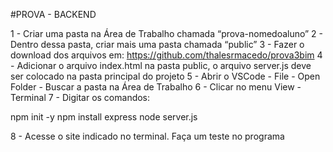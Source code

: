 #PROVA - BACKEND

1 - Criar uma pasta na Área de Trabalho chamada “prova-nomedoaluno”
2 - Dentro dessa pasta, criar mais uma pasta chamada “public”
3 - Fazer o download dos arquivos em: https://github.com/thalesrmacedo/prova3bim
4 - Adicionar o arquivo index.html na pasta public, o arquivo server.js deve ser colocado na pasta principal do projeto
5 - Abrir o VSCode - File - Open Folder - Buscar a pasta na Área de Trabalho
6 - Clicar no menu View - Terminal
7 - Digitar os comandos:

npm init -y
npm install express
node server.js

8 - Acesse o site indicado no terminal. Faça um teste no programa
